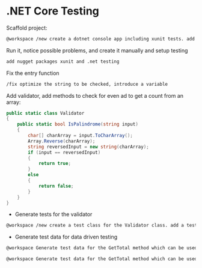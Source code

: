 # .NET Core Testing

Scaffold project:

```bash
@workspace /new create a dotnet console app including xunit tests. add a Validator class that hast one static method that checks if a string is a Palindrome and returns a boolean
```

Run it, notice possible problems, and create it manually and setup testing

```bash
add nugget packages xunit and .net testing
```

Fix the entry function

```bash
/fix optimize the string to be checked, introduce a variable
```

Add validator, add methods to check for even ad to get a count from an array:

```c#
public static class Validator
{
    public static bool IsPalindrome(string input)
    {
        char[] charArray = input.ToCharArray();
        Array.Reverse(charArray);
        string reversedInput = new string(charArray);
        if (input == reversedInput)
        {
            return true;
        }
        else
        {
            return false;
        }
    }
}
```

- Generate tests for the validator

```bash
@workspace /new create a test class for the Validator class. add a test for the IsPalindrome method
```

- Generate test data for data driven testing

```bash
@workspace Generate test data for the GetTotal method which can be used for data driven testing
```

```bash
@workspace Generate test data for the GetTotal method which can be used for data driven testing including nulls and empty arrays    
```